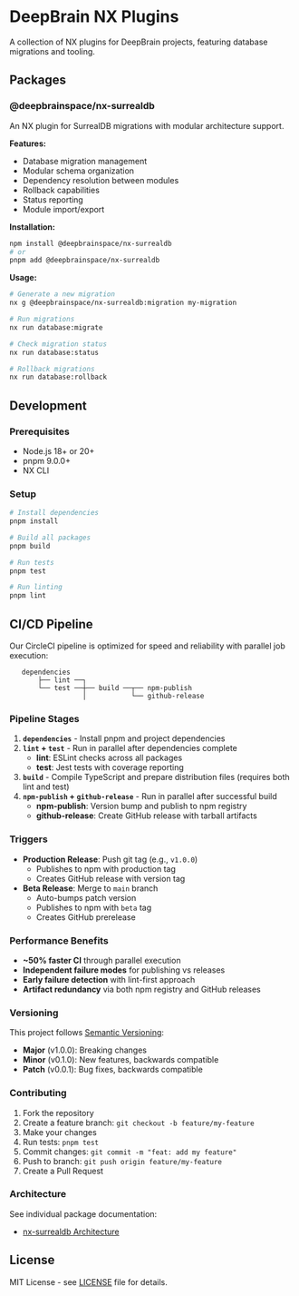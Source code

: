 # DeepBrain NX Plugins

A collection of NX plugins for DeepBrain projects, featuring database migrations and tooling.

<!-- Test CircleCI pipeline - attempt 2 -->

## Packages

### @deepbrainspace/nx-surrealdb

An NX plugin for SurrealDB migrations with modular architecture support.

**Features:**
- Database migration management
- Modular schema organization
- Dependency resolution between modules
- Rollback capabilities
- Status reporting
- Module import/export

**Installation:**
```bash
npm install @deepbrainspace/nx-surrealdb
# or
pnpm add @deepbrainspace/nx-surrealdb
```

**Usage:**
```bash
# Generate a new migration
nx g @deepbrainspace/nx-surrealdb:migration my-migration

# Run migrations
nx run database:migrate

# Check migration status
nx run database:status

# Rollback migrations
nx run database:rollback
```

## Development

### Prerequisites
- Node.js 18+ or 20+
- pnpm 9.0.0+
- NX CLI

### Setup
```bash
# Install dependencies
pnpm install

# Build all packages
pnpm build

# Run tests
pnpm test

# Run linting
pnpm lint
```

## CI/CD Pipeline

Our CircleCI pipeline is optimized for speed and reliability with parallel job execution:

```
   dependencies
       ├── lint ──┐
       └── test ──┼── build ──┬── npm-publish
                  │           └── github-release
```

### Pipeline Stages

1. **`dependencies`** - Install pnpm and project dependencies
2. **`lint` + `test`** - Run in parallel after dependencies complete
   - **lint**: ESLint checks across all packages
   - **test**: Jest tests with coverage reporting
3. **`build`** - Compile TypeScript and prepare distribution files (requires both lint and test)
4. **`npm-publish` + `github-release`** - Run in parallel after successful build
   - **npm-publish**: Version bump and publish to npm registry
   - **github-release**: Create GitHub release with tarball artifacts

### Triggers

- **Production Release**: Push git tag (e.g., `v1.0.0`)
  - Publishes to npm with production tag
  - Creates GitHub release with version tag
- **Beta Release**: Merge to `main` branch
  - Auto-bumps patch version
  - Publishes to npm with `beta` tag
  - Creates GitHub prerelease

### Performance Benefits

- **~50% faster CI** through parallel execution
- **Independent failure modes** for publishing vs releases
- **Early failure detection** with lint-first approach
- **Artifact redundancy** via both npm registry and GitHub releases

### Versioning

This project follows [Semantic Versioning](https://semver.org/):
- **Major** (v1.0.0): Breaking changes
- **Minor** (v0.1.0): New features, backwards compatible
- **Patch** (v0.0.1): Bug fixes, backwards compatible

### Contributing

1. Fork the repository
2. Create a feature branch: `git checkout -b feature/my-feature`
3. Make your changes
4. Run tests: `pnpm test`
5. Commit changes: `git commit -m "feat: add my feature"`
6. Push to branch: `git push origin feature/my-feature`
7. Create a Pull Request

### Architecture

See individual package documentation:
- [nx-surrealdb Architecture](./packages/nx-surrealdb/ARCHITECTURE.md)

## License

MIT License - see [LICENSE](LICENSE) file for details.